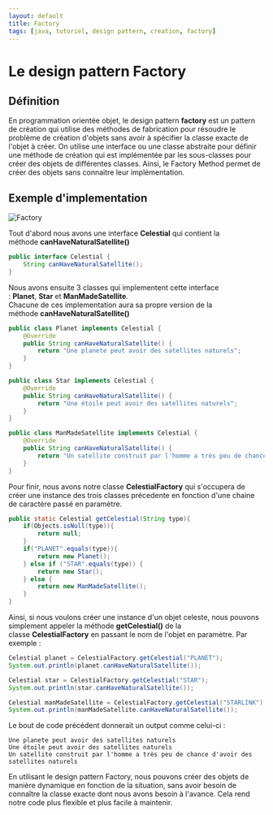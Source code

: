 ```yaml
---
layout: default
title: Factory
tags: [java, tutoriel, design pattern, creation, factory]
---
```


# Le design pattern Factory

## Définition

En programmation orientée objet, le design pattern **factory** est un pattern de création qui utilise des méthodes de fabrication pour résoudre le problème de création d'objets sans avoir à spécifier la classe exacte de l'objet à créer. On utilise une interface ou une classe abstraite pour définir une méthode de création qui est implémentée par les sous-classes pour créer des objets de différentes classes. Ainsi, le Factory Method permet de créer des objets sans connaitre leur implémentation.

## Exemple d'implementation

![Factory](https://www.sfeir.dev/content/images/2023/04/Factory.png)

Tout d'abord nous avons une interface **Celestial** qui contient la méthode **canHaveNaturalSatellite()**

```java
public interface Celestial {
    String canHaveNaturalSatellite();
}
```

Nous avons ensuite 3 classes qui implementent cette interface : **Planet**, **Star** et **ManMadeSatellite**.  
Chacune de ces implementation aura sa propre version de la méthode **canHaveNaturalSatellite()**

```java
public class Planet implements Celestial {
    @Override
    public String canHaveNaturalSatellite() {
        return "Une planete peut avoir des satellites naturels";
    }
}

public class Star implements Celestial {
    @Override
    public String canHaveNaturalSatellite() {
        return "Une étoile peut avoir des satellites naturels";
    }
}

public class ManMadeSatellite implements Celestial {
    @Override
    public String canHaveNaturalSatellite() {
        return "Un satellite construit par l'homme a très peu de chance d'avoir des satellites naturels";
    }
}
```

Pour finir, nous avons notre classe **CelestialFactory** qui s'occupera de créer une instance des trois classes précedente en fonction d'une chaine de caractère passé en paramètre.

```java
public static Celestial getCelestial(String type){
    if(Objects.isNull(type)){
        return null;
    }
    if("PLANET".equals(type)){
        return new Planet();
    } else if ("STAR".equals(type)) {
        return new Star();
    } else {
        return new ManMadeSatellite();
    }
}
```

Ainsi, si nous voulons créer une instance d'un objet celeste, nous pouvons simplement appeler la méthode **getCelestial()** de la classe **CelestialFactory** en passant le nom de l'objet en paramètre. Par exemple :

```java
Celestial planet = CelestialFactory.getCelestial("PLANET");
System.out.println(planet.canHaveNaturalSatellite());

Celestial star = CelestialFactory.getCelestial("STAR");
System.out.println(star.canHaveNaturalSatellite());

Celestial manMadeSatellite = CelestialFactory.getCelestial("STARLINK");
System.out.println(manMadeSatellite.canHaveNaturalSatellite());
```

Le bout de code précédent donnerait un output comme celui-ci :

```
Une planete peut avoir des satellites naturels
Une étoile peut avoir des satellites naturels
Un satellite construit par l'homme a très peu de chance d'avoir des satellites naturels
```

En utilisant le design pattern Factory, nous pouvons créer des objets de manière dynamique en fonction de la situation, sans avoir besoin de connaître la classe exacte dont nous avons besoin à l'avance. Cela rend notre code plus flexible et plus facile à maintenir.